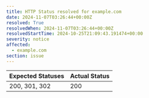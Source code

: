 ```yaml
---
title: HTTP Status resolved for example.com
date: 2024-11-07T03:26:44+00:00Z
resolved: True
resolvedWhen: 2024-11-07T03:26:44+00:00Z
resolvedStartTime: 2024-10-25T21:09:43.191474+00:00
severity: notice
affected:
  - example.com
section: issue
---
```


| Expected Statuses | Actual Status  |
|-------------------|----------------|
| 200, 301, 302 | 200 |
